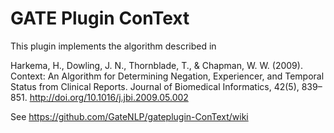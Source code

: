 # GATE Plugin ConText

This plugin implements the algorithm described in 

Harkema, H., Dowling, J. N., Thornblade, T., & Chapman, W. W. (2009). Context: An Algorithm for Determining Negation, Experiencer, and Temporal Status from Clinical Reports. Journal of Biomedical Informatics, 42(5), 839–851. http://doi.org/10.1016/j.jbi.2009.05.002

See https://github.com/GateNLP/gateplugin-ConText/wiki


